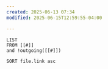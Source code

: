 ```yaml
---
created: 2025-06-13 07:34
modified: 2025-06-15T12:59:55-04:00

---
```

```dataview
LIST
FROM [[#]]
and !outgoing([[#]])

SORT file.link asc
```
